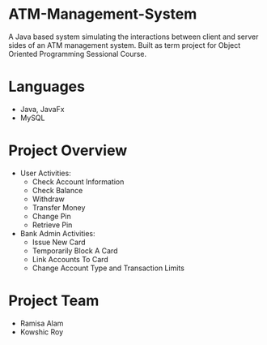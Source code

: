 # ATM-Management-System
A Java based system simulating the interactions between client and server sides of an ATM management system.
Built as term project for Object Oriented Programming Sessional Course.

# Languages
- Java, JavaFx
- MySQL

# Project Overview
- User Activities:
  - Check Account Information
  - Check Balance
  - Withdraw 
  - Transfer Money
  - Change Pin
  - Retrieve Pin
- Bank Admin Activities:
  - Issue New Card
  - Temporarily Block A Card
  - Link Accounts To Card
  - Change Account Type and Transaction Limits
# Project Team
- Ramisa Alam 
- Kowshic Roy
